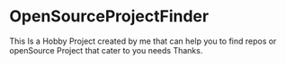 # OpenSourceProjectFinder
This Is a Hobby Project created by me that can help you to find repos or openSource Project that cater to you needs
Thanks.
